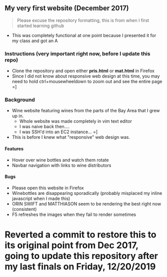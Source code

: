 
## My very first website (December 2017)
> Please excuse the repository formatting, this is from when I first started learning github
 - This was completely functional at one point because I presented it for my class and got an A

### Instructions (__very important__ right now, before I update this repo)
- Clone the repository and open either **pris.html** or **mat.html** in Firefox
- Since I did not know about responsive web design at this time, you may need to hold ctrl+mousewheeldown to zoom out and see the entire page =]


### Background
- Wine website featuring wines from the parts of the Bay Area that I grew up in.
  - Whole website was made completely in vim text editor
  - I was naive back then....
  - I was SSH'd into an EC2 instance... =]
- This is before I knew what "responsive" web design was.

#### Features
- Hover over wine bottles and watch them rotate
- Navbar navigation with links to wine distributors

#### Bugs
- Please open this website in Firefox
- Winebottles are disappearing sporadically (probably misplaced my inline javascript when I made this)
- ORIN SWIFT and MATTHIASON seem to be rendering the best right now (consistent)
- F5 refreshes the images when they fail to render sometimes

# Reverted a commit to restore this to its original point from Dec 2017, going to update this repository after my last finals on Friday, 12/20/2019


